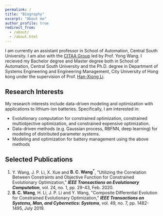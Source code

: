 ```yaml
---
permalink: /
title: "Biography"
excerpt: "About me"
author_profile: true
redirect_from: 
  - /about/
  - /about.html
---
```


I am currently an assistant professor in School of Automation, Central South University. I am also with the [CITAA Group](https://intleo.csu.edu.cn/index.html) led by Prof. Yong Wang. I recieved my Bachelor degree and Master degree both in School of Automation, Central South University and the Ph.D. degree in Department of Systems Engineering and Engineering Management, City University of Hong kong under the supervision of Prof. [Han-Xiong Li](https://www.cityu.edu.hk/seem/mehxli/).

Research Interests
------
My research interests include data-driven modeling and optimization with applications to lithium-ion batteries. Specifically, I am interested in:
- Evolutionary computation for constrained optimization, constrained multiobjective optimization, and constrained expensive optimization.
- Data-driven methods (e.g. Gaussian process, RBFNN, deep learning) for modeling of distributed parameter systems.
- Modeling and optimization for battery management using the above methods

Selected Publications
------
1. Y. Wang, J. P. Li, X. Xue and __B. C. Wang<sup>\*</sup>__, "Utilizing the Correlation Between Constraints and Objective Function for Constrained Evolutionary Optimization," ___IEEE Transactions on Evolutionary Computation___, vol. 24, no. 1, pp. 29-43, Feb. 2020.
2. __B. C. Wang__, H. Li, J. P. Li and Y. Wang, "Composite Differential Evolution for Constrained Evolutionary Optimization," ___IEEE Transactions on Systems, Man, and Cybernetics: Systems___, vol. 49, no. 7, pp. 1482-1495, July 2019.
